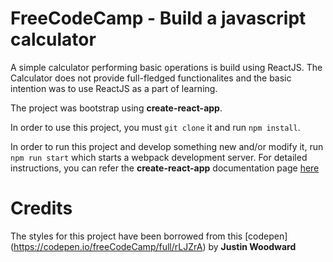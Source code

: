 # FreeCodeCamp - Build a javascript calculator

A simple calculator performing basic operations is build using ReactJS. The Calculator does not provide full-fledged functionalites and the basic intention was to use ReactJS as a part of learning.

The project was bootstrap using **create-react-app**.

In order to use this project, you must `git clone` it and run `npm install`.

In order to run this project and develop something new and/or modify it, run `npm run start` which starts a webpack development server. For detailed instructions, you can refer the **create-react-app** documentation page [here](https://github.com/facebookincubator/create-react-app/blob/master/packages/react-scripts/template/README.md)

# Credits
The styles for this project have been borrowed from this [codepen] (https://codepen.io/freeCodeCamp/full/rLJZrA)
by **Justin Woodward**
